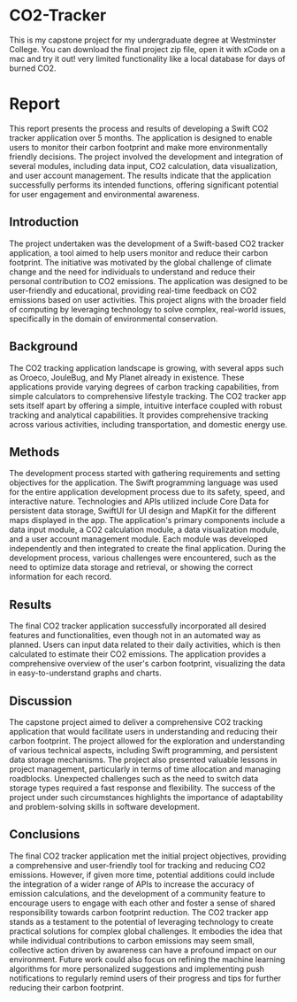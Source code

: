 # CO2-Tracker

This is my capstone project for my undergraduate degree at Westminster College.
You can download the final project zip file, open it with xCode on a mac and try it out!
very limited functionality like a local database for days of burned CO2.


# Report

This report presents the process and results of developing a Swift CO2 tracker application over 5 months. The application is designed to enable users to monitor their carbon footprint and make more environmentally friendly decisions. The project involved the development and integration of several modules, including data input, CO2 calculation, data visualization, and user account management. The results indicate that the application successfully performs its intended functions, offering significant potential for user engagement and environmental awareness.
## Introduction
The project undertaken was the development of a Swift-based CO2 tracker application, a tool aimed to help users monitor and reduce their carbon footprint. The initiative was motivated by the global challenge of climate change and the need for individuals to understand and reduce their personal contribution to CO2 emissions. The application was designed to be user-friendly and educational, providing real-time feedback on CO2 emissions based on user activities. This project aligns with the broader field of computing by leveraging technology to solve complex, real-world issues, specifically in the domain of environmental conservation.
## Background
The CO2 tracking application landscape is growing, with several apps such as Oroeco, JouleBug, and My Planet already in existence. These applications provide varying degrees of carbon tracking capabilities, from simple calculators to comprehensive lifestyle tracking. The CO2 tracker app sets itself apart by offering a simple, intuitive interface coupled with robust tracking and analytical capabilities. It provides comprehensive tracking across various activities, including transportation, and domestic energy use.
## Methods
The development process started with gathering requirements and setting objectives for the application. The Swift programming language was used for the entire application development process due to its safety, speed, and interactive nature. Technologies and APIs utilized include
Core Data for persistent data storage, SwiftUI for UI design and MapKit for the different maps displayed in the app.
The application's primary components include a data input module, a CO2 calculation module, a data visualization module, and a user account management module. Each module was developed independently and then integrated to create the final application. During the development process, various challenges were encountered, such as the need to optimize data storage and retrieval, or showing the correct information for each record.
 
## Results
The final CO2 tracker application successfully incorporated all desired features and functionalities, even though not in an automated way as planned. Users can input data related to their daily activities, which is then calculated to estimate their CO2 emissions. The application provides a comprehensive overview of the user's carbon footprint, visualizing the data in easy-to-understand graphs and charts.

## Discussion
The capstone project aimed to deliver a comprehensive CO2 tracking application that would facilitate users in understanding and reducing their carbon footprint. The project allowed for the exploration and understanding of various technical aspects, including Swift programming, and persistent data storage mechanisms.
The project also presented valuable lessons in project management, particularly in terms of time allocation and managing roadblocks. Unexpected challenges such as the need to switch data storage types required a fast response and flexibility. The success of the project under such circumstances highlights the importance of adaptability and problem-solving skills in software development.

## Conclusions
The final CO2 tracker application met the initial project objectives, providing a comprehensive and user-friendly tool for tracking and reducing CO2 emissions. However, if given more time, potential additions could include the integration of a wider range of APIs to increase the accuracy of emission calculations, and the development of a community feature to encourage users to engage with each other and foster a sense of shared responsibility towards carbon footprint reduction.
The CO2 tracker app stands as a testament to the potential of leveraging technology to create practical solutions for complex global challenges. It embodies the idea that while individual contributions to carbon emissions may seem small, collective action driven by awareness can have a profound impact on our environment. Future work could also focus on refining the machine learning algorithms for more personalized suggestions and implementing push notifications to regularly remind users of their progress and tips for further reducing their carbon footprint.

